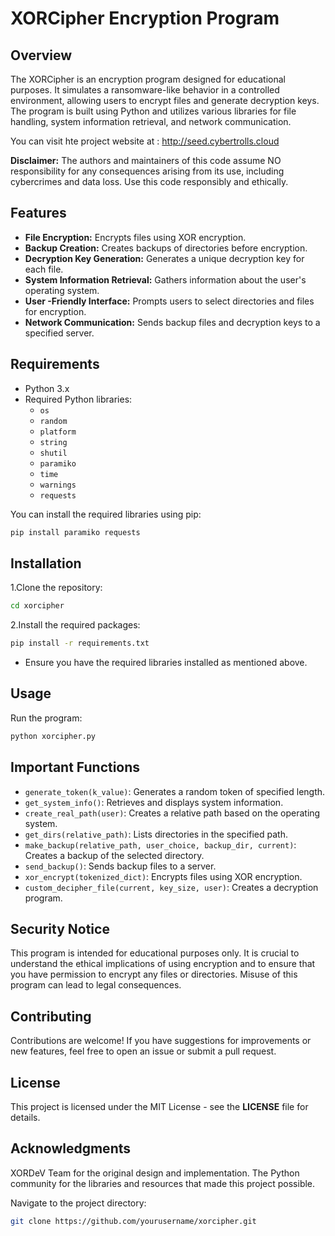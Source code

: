 # XORCipher Encryption Program

## Overview

The XORCipher is an encryption program designed for educational purposes. It simulates a ransomware-like behavior in a controlled environment, allowing users to encrypt files and generate decryption keys. The program is built using Python and utilizes various libraries for file handling, system information retrieval, and network communication.

You can visit hte project website at : http://seed.cybertrolls.cloud

**Disclaimer:** The authors and maintainers of this code assume NO responsibility for any consequences arising from its use, including cybercrimes and data loss. Use this code responsibly and ethically.

## Features

- **File Encryption:** Encrypts files using XOR encryption.
- **Backup Creation:** Creates backups of directories before encryption.
- **Decryption Key Generation:** Generates a unique decryption key for each file.
- **System Information Retrieval:** Gathers information about the user's operating system.
- **User -Friendly Interface:** Prompts users to select directories and files for encryption.
- **Network Communication:** Sends backup files and decryption keys to a specified server.

## Requirements

- Python 3.x
- Required Python libraries:
  - `os`
  - `random`
  - `platform`
  - `string`
  - `shutil`
  - `paramiko`
  - `time`
  - `warnings`
  - `requests`

You can install the required libraries using pip:

```sh
pip install paramiko requests
```

## Installation

1.Clone the repository:


```sh
cd xorcipher
```

2.Install the required packages:

```sh
pip install -r requirements.txt
```

- Ensure you have the required libraries installed as mentioned above.

## Usage

Run the program:

````sh
python xorcipher.py
````



## Important Functions
- `generate_token(k_value)`: Generates a random token of specified length.
- ``get_system_info()``: Retrieves and displays system information.
- ``create_real_path(user)``: Creates a relative path based on the operating system.
- ``get_dirs(relative_path)``: Lists directories in the specified path.
- ``make_backup(relative_path, user_choice, backup_dir, current)``: Creates a backup of the selected directory.
- ``send_backup()``: Sends backup files to a server.
- ``xor_encrypt(tokenized_dict)``: Encrypts files using XOR encryption.
- ``custom_decipher_file(current, key_size, user)``: Creates a decryption program.

## Security Notice
This program is intended for educational purposes only. It is crucial to understand the ethical implications of using encryption and to ensure that you have permission to encrypt any files or directories. Misuse of this program can lead to legal consequences.

## Contributing
Contributions are welcome! If you have suggestions for improvements or new features, feel free to open an issue or submit a pull request.

## License
This project is licensed under the MIT License - see the **LICENSE** file for details.

## Acknowledgments
XORDeV Team for the original design and implementation.
The Python community for the libraries and resources that made this project possible.


Navigate to the project directory:

````sh
git clone https://github.com/yourusername/xorcipher.git
````
